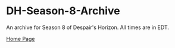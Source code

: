 # DH-Season-8-Archive
An archive for Season 8 of Despair's Horizon. All times are in EDT.

[Home Page](https://astrea49.github.io/DH-Season-8-Archive/home)
